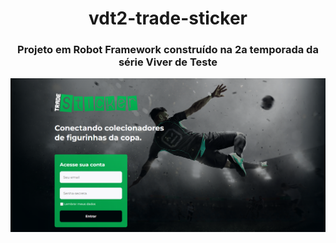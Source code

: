 <h1 align="center">
  vdt2-trade-sticker
</h1>                          

<h3 align="center">Projeto em Robot Framework construído na 2a temporada da série Viver de Teste</h3>

<p align="center">
<img alt="image trade" src="img/trade_sticker.png">
</p>

